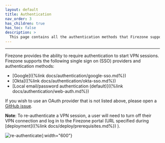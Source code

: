```yaml
---
layout: default
title: Authentication
nav_order: 3
has_children: true
has_toc: false
description: >
  This page contains all the authentication methods that Firezone supports.
---
```

---

Firezone provides the ability to require authentication to start VPN sessions.
Firezone supports the following single sign on (SSO) providers and authentication
methods:

* [Google]({%link docs/authentication/google-sso.md%})
* [Okta]({%link docs/authentication/okta-sso.md%})
* [Local email/password authentication (default)]({%link docs/authentication/web-auth.md%})

If you wish to use an OAuth provider that is not listed above,
please open a
[GitHub issue](https://github.com/firezone/firezone/issues).

**Note**: To re-authenticate a VPN session, a user will need to turn off their
VPN connection and log in to the Firezone portal (URL specified during
[deployment]({%link docs/deploy/prerequisites.md%})
).

![re-authenticate](https://user-images.githubusercontent.com/52545545/155812962-9b8688c1-00af-41e4-96c3-8fb52f840aed.gif){:width="600"}
